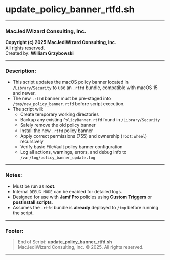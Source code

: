 # update_policy_banner_rtfd.sh

---

### MacJediWizard Consulting, Inc.
**Copyright (c) 2025 MacJediWizard Consulting, Inc.**  
All rights reserved.  
Created by: **William Grzybowski**

---

### Description:
- This script updates the macOS policy banner located in `/Library/Security` to use an `.rtfd` bundle, compatible with macOS 15 and newer.
- The new `.rtfd` banner must be pre-staged into `/tmp/new_policy_banner.rtfd` before script execution.
- The script will:
  - Create temporary working directories
  - Backup any existing `PolicyBanner.rtfd` found in `/Library/Security`
  - Safely remove the old policy banner
  - Install the new `.rtfd` policy banner
  - Apply correct permissions (755) and ownership (`root:wheel`) recursively
  - Verify basic FileVault policy banner configuration
  - Log all actions, warnings, errors, and debug info to `/var/log/policy_banner_update.log`

---

### Notes:
- Must be run as **root**.
- Internal `DEBUG_MODE` can be enabled for detailed logs.
- Designed for use with **Jamf Pro** policies using **Custom Triggers** or **postinstall scripts**.
- Assumes the `.rtfd` bundle is **already** deployed to `/tmp` before running the script.

---

### Footer:
> End of Script: **update_policy_banner_rtfd.sh**  
> MacJediWizard Consulting, Inc. © 2025. All rights reserved.

---